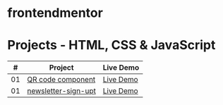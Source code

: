 # frontendmentor
# Projects  - HTML, CSS & JavaScript

|  #  | Project                                                                                                    | Live Demo                                                   |
| :-: | ---------------------------------------------------------------------------------------------------------- | -----------------------------------------------
| 01  |       [QR code component](https://slimanesedrati.github.io/frontendmentor/QR%20code%20component/index.html)       | [Live Demo](https://slimanesedrati.github.io/frontendmentor/QR%20code%20component/index.html)  |
| 01  |       [newsletter-sign-upt](https://github.com/slimanesedrati/frontendmentor/tree/main/newsletter-sign-up-with-success-message-main)       | [Live Demo](https://slimanesedrati.github.io/frontendmentor/newsletter-sign-up-with-success-message-main/index.html)  |


